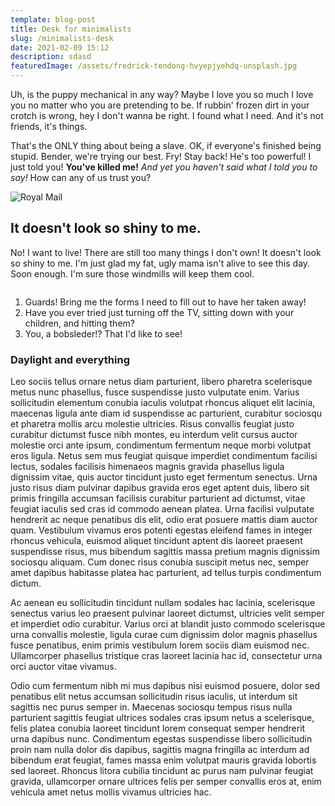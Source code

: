 ```yaml
---
template: blog-post
title: Desk for minimalists
slug: /minimalists-desk
date: 2021-02-09 15:12
description: sdasd
featuredImage: /assets/fredrick-tendong-hvyepjyehdq-unsplash.jpg
---
```

Uh, is the puppy mechanical in any way? Maybe I love you so much I love you no matter who you are pretending to be. If rubbin' frozen dirt in your crotch is wrong, hey I don't wanna be right. I found what I need. And it's not friends, it's things.

That's the ONLY thing about being a slave. OK, if everyone's finished being stupid. Bender, we're trying our best. Fry! Stay back! He's too powerful! I just told you! **You've killed me!** *And yet you haven't said what I told you to say!* How can any of us trust you?

![Royal Mail](/assets/royal-mail-unsplash.jpg "Royal Mail from Unsplash")

## It doesn't look so shiny to me.

No! I want to live! There are still too many things I don't own! It doesn't look so shiny to me. I'm just glad my fat, ugly mama isn't alive to see this day. Soon enough. I'm sure those windmills will keep them cool.

![]()

1. Guards! Bring me the forms I need to fill out to have her taken away!
2. Have you ever tried just turning off the TV, sitting down with your children, and hitting them?
3. You, a bobsleder!? That I'd like to see!

### Daylight and everything

Leo sociis tellus ornare netus diam parturient, libero pharetra scelerisque metus nunc phasellus, fusce suspendisse justo vulputate enim. Varius sollicitudin elementum conubia iaculis volutpat rhoncus aliquet elit lacinia, maecenas ligula ante diam id suspendisse ac parturient, curabitur sociosqu et pharetra mollis arcu molestie ultricies. Risus convallis feugiat justo curabitur dictumst fusce nibh montes, eu interdum velit cursus auctor molestie orci ante ipsum, condimentum fermentum neque morbi volutpat eros ligula. Netus sem mus feugiat quisque imperdiet condimentum facilisi lectus, sodales facilisis himenaeos magnis gravida phasellus ligula dignissim vitae, quis auctor tincidunt justo eget fermentum senectus. Urna justo risus diam pulvinar dapibus gravida eros eget aptent duis, libero sit primis fringilla accumsan facilisis curabitur parturient ad dictumst, vitae feugiat iaculis sed cras id commodo aenean platea. Urna facilisi vulputate hendrerit ac neque penatibus dis elit, odio erat posuere mattis diam auctor quam. Vestibulum vivamus eros potenti egestas eleifend fames in integer rhoncus vehicula, euismod aliquet tincidunt aptent dis laoreet praesent suspendisse risus, mus bibendum sagittis massa pretium magnis dignissim sociosqu aliquam. Cum donec risus conubia suscipit metus nec, semper amet dapibus habitasse platea hac parturient, ad tellus turpis condimentum dictum.

Ac aenean eu sollicitudin tincidunt nullam sodales hac lacinia, scelerisque senectus varius leo praesent pulvinar laoreet dictumst, ultricies velit semper et imperdiet odio curabitur. Varius orci at blandit justo commodo scelerisque urna convallis molestie, ligula curae cum dignissim dolor magnis phasellus fusce penatibus, enim primis vestibulum lorem sociis diam euismod nec. Ullamcorper phasellus tristique cras laoreet lacinia hac id, consectetur urna orci auctor vitae vivamus.

Odio cum fermentum nibh mi mus dapibus nisi euismod posuere, dolor sed penatibus elit netus accumsan sollicitudin risus iaculis, ut interdum sit sagittis nec purus semper in. Maecenas sociosqu tempus risus nulla parturient sagittis feugiat ultrices sodales cras ipsum netus a scelerisque, felis platea conubia laoreet tincidunt lorem consequat semper hendrerit urna dapibus nunc. Condimentum egestas suspendisse libero sollicitudin proin nam nulla dolor dis dapibus, sagittis magna fringilla ac interdum ad bibendum erat feugiat, fames massa enim volutpat mauris gravida lobortis sed laoreet. Rhoncus litora cubilia tincidunt ac purus nam pulvinar feugiat gravida, ullamcorper ornare ultrices felis per semper convallis eros at, enim vehicula amet netus mollis vivamus ultricies hac.